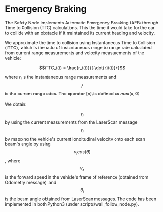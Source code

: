 # Emergency Braking

The Safety Node implements Automatic Emergency Breaking (AEB) through Time to Collision (TTC) calculations. This the time it would take for the car to collide with an obstacle if it maintained its current heading and velocity.

We approximate the time to collision using Instantaneous Time to Collision (iTTC), which is the ratio of instantaneous range to range rate calculated from current range measurements and velocity measurements of the vehicle:

$$iTTC_i(t) = \frac{r_i(t)}{[-\dot{r}i(t)]+}$$

where $r_i$ is the instantaneous range measurements and $$\dot{r}$$ is the current range rates. The operator $[x]_i$ is defined as $max(x,0)$.

We obtain:

$$r_i$$ by using the current measurements from the LaserScan message
$$r_i$$ by mapping the vehicle's current longitudinal velocity onto each scan beam's angle by using $$v_i cos(\theta)$$, where $$v_x$$ is the forward speed in the vehicle's frame of reference (obtained from Odometry message), and $$\theta_i$$ is the beam angle obtained from LaserScan messages.
The code has been implemented in both Python3 (under scripts/wall_follow_node.py).
